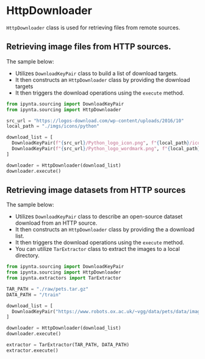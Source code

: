 # HttpDownloader

`HttpDownloader` class is used for retrieving files from remote sources.

## Retrieving image files from HTTP sources.

The sample below:

- Utilizes `DownloadKeyPair` class to build a list of download targets.
- It then constructs an `HttpDownloader` class by providing the download targets
- It then triggers the download operations using the `execute` method.

```py
from ipynta.sourcing import DownloadKeyPair
from ipynta.sourcing import HttpDownloader

src_url = "https://logos-download.com/wp-content/uploads/2016/10"
local_path = "./imgs/icons/python"

download_list = [
  DownloadKeyPair(f"{src_url}/Python_logo_icon.png", f"{local_path}/icon.png"),
  DownloadKeyPair(f"{src_url}/Python_logo_wordmark.png", f"{local_path}/banner.png"),
]

downloader = HttpDownloader(download_list)
downloader.execute()
```

## Retrieving image datasets from HTTP sources

The sample below:

- Utilizes `DownloadKeyPair` class to describe an open-source dataset download from an HTTP source.
- It then constructs an `HttpDownloader` class by providing the a download list.
- It then triggers the download operations using the `execute` method.
- You can utilize `TarExtractor` class to extract the images to a local directory.

```py
from ipynta.sourcing import DownloadKeyPair
from ipynta.sourcing import HttpDownloader
from ipynta.extractors import TarExtractor

TAR_PATH = "./raw/pets.tar.gz"
DATA_PATH = "/train"

download_list = [
  DownloadKeyPair("https://www.robots.ox.ac.uk/~vgg/data/pets/data/images.tar.gz", TAR_PATH)
]

downloader = HttpDownloader(download_list)
downloader.execute()

extractor = TarExtractor(TAR_PATH, DATA_PATH)
extractor.execute()
```
